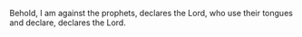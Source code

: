 Behold, I am against the prophets, declares the Lord, who use their tongues and declare, declares the Lord.
